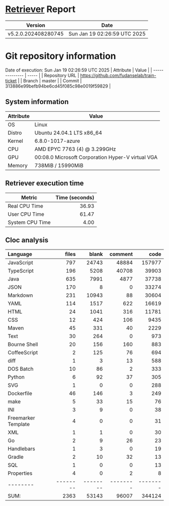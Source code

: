 # [Retriever](https://github.com/PalladioSimulator/Palladio-ReverseEngineering-Retriever) Report
| Version | Date |
| ------- | ---- |
| v5.2.0.202408280745 | Sun Jan 19 02:26:59 UTC 2025 |

# Git repository information
Date of execution: Sun Jan 19 02:26:59 UTC 2025
|    Attribute   | Value |
| -------------- | ----- |
| Repository URL | https://github.com/fudanselab/train-ticket |
| Branch         | master |
| Commit         | 313886e99befb94be6cd45f085c98e0019f59829 |


## System information
| Attribute | Value |
| --------- | ----- |
| OS | Linux  |
| Distro | Ubuntu 24.04.1 LTS x86_64  |
| Kernel | 6.8.0-1017-azure  |
| CPU | AMD EPYC 7763 (4) @ 3.299GHz  |
| GPU | 00:08.0 Microsoft Corporation Hyper-V virtual VGA  |
| Memory | 738MiB / 15990MiB  |

## Retriever execution time
| Metric | Time (seconds) |
| --- | ---: |
| Real CPU Time | 36.93 |
| User CPU Time | 61.47 |
| System CPU Time | 4.00 |
<!--
Explainations:
- __Real CPU Time__: actual time the command has run (can be less than total time spent in user and system mode for multi-threaded processes)
- __User CPU Time__: time the command has spent running in user mode
- __System CPU Time__: time the command has spent running in system or kernel mode
-->

## Cloc analysis

Language|files|blank|comment|code
:-------|-------:|-------:|-------:|-------:
JavaScript|797|24743|48884|157977
TypeScript|196|5208|40708|39903
Java|635|7991|4877|37738
JSON|170|8|0|33274
Markdown|231|10943|88|30604
YAML|114|1517|622|16619
HTML|24|1041|316|11781
CSS|12|424|106|9435
Maven|45|331|40|2229
Text|30|264|0|973
Bourne Shell|20|156|160|883
CoffeeScript|2|125|76|694
diff|1|3|13|588
DOS Batch|10|86|2|333
Python|6|92|37|305
SVG|1|0|0|288
Dockerfile|46|146|3|249
make|5|33|15|76
INI|3|9|0|38
Freemarker Template|4|0|0|31
XML|1|1|0|30
Go|2|9|26|23
Handlebars|1|3|0|19
Gradle|2|10|32|13
SQL|1|0|0|13
Properties|4|0|2|8
--------|--------|--------|--------|--------
SUM:|2363|53143|96007|344124
